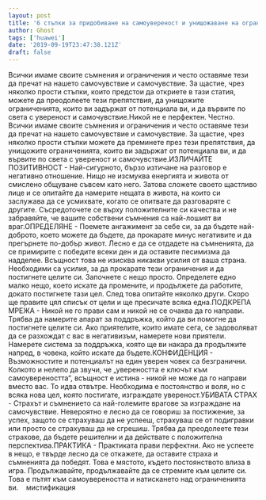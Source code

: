 ```yaml
---
layout: post
title: '6 стъпки за придобиване на самоувереност и унищожаване на ограниченията'
author: Ghost
tags: ['huawei']
date: '2019-09-19T23:47:38.121Z'
draft: false
---
```


Всички имаме своите съмнения и ограничения и често оставяме тези да пречат на нашето самочувствие и самочувствие. За щастие, чрез няколко прости стъпки, които предстои да откриете в тази статия, можете да преодолеете тези препятствия, да унищожите ограниченията, които ви задържат от потенциала ви, и да вървите по света с увереност и самочувствие.Никой не е перфектен. Честно. Всички имаме своите съмнения и ограничения и често оставяме тези да пречат на нашето самочувствие и самочувствие. За щастие, чрез няколко прости стъпки можете да преминете през тези препятствия, да унищожите ограниченията, които ви задържат от потенциала ви, и да вървите по света с увереност и самочувствие.ИЗЛИЧАЙТЕ ПОЗИТИВНОСТ - Най-сигурното, бързо изтичане на разговор е негативно отношение. Нищо не изсмуква енергията и живота от смислено общуване съвсем като него. Затова сложете своето щастливо лице и се опитайте да намерите нещата в живота, на които си заслужава да се усмихвате, когато се опитвате да разговаряте с другите. Съсредоточете се върху положителните си качества и не забравяйте, че вашите собствени съмнения са най-лошият ви враг.ОПРЕДЕЛЯНЕ - Поемете ангажимент за себе си, за да бъдете най-доброто, което можете да бъдете, да прокарате минус негативите и да прегърнете по-добър живот. Лесно е да се отдадете на съмненията, да се примирите с победите всеки ден и да оставите песимизма да надделее. Всъщност това не изисква никакви усилия от ваша страна. Необходими са усилия, за да прокарате тези ограничения и да постигнете целите си. Започнете с нещо просто. Определете едно малко нещо, което искате да промените, и продължете да работите, докато постигнете тази цел. След това опитайте няколко други. Скоро ще правите цял списък от цели и ще пресичате всяка една.ПОДКРЕПА МРЕЖА - Никой не го прави сам и никой не се очаква да го направи. Трябва да намерите апарат за поддръжка, който да ви помогне да постигнете целите си. Ако приятелите, които имате сега, се задоволяват да се разхождат с вас в негативизъм, намерете нови приятели. Намерете система за поддръжка, която ще ви накара да продължите напред, в човека, който искате да бъдете.КОНФИДЕНЦИЯ - Възможностите и потенциалът на един уверен човек са безгранични. Колкото и нелепо да звучи, че „увереността е ключът към самоувереността“, всъщност е истина - никой не може да го направи вместо вас. То идва отвътре. Необходима е постоянство и воля, но с всяка нова цел, която постигате, изграждате увереност.УБИВАТА СТРАХ - Страхът и съмнението са най-големите врагове за изграждане на самочувствие. Невероятно е лесно да се говориш за постижение, за успех, защото се страхуваш да не успееш, страхуваш се от подигравки или просто се страхуваш да не сгрешиш. Трябва да преодолеете тези страхове, да бъдете решителни и да действате с положителна перспектива.ПРАКТИКА - Практиката прави перфектни. Ако не успеете в нещо, е твърде лесно да се откажете, да оставите страха и съмненията да победят. Това е мястото, където постоянството влиза в игра. Продължавайте, продължавайте да се стремите към целите си. Това е пътят към самоувереността и натискането над ограниченията ви.    мистификация
